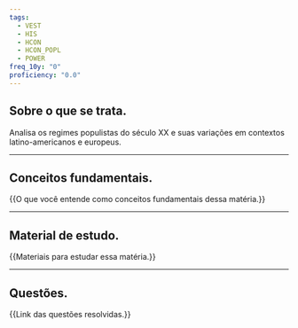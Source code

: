 ```yaml
---
tags:
  - VEST
  - HIS
  - HCON
  - HCON_POPL
  - POWER
freq_10y: "0"
proficiency: "0.0"
---
```

## Sobre o que se trata.

Analisa os regimes populistas do século XX e suas variações em contextos latino-americanos e europeus.

--- 
## Conceitos fundamentais.

{{O que você entende como conceitos fundamentais dessa matéria.}}

---
## Material de estudo.

{{Materiais para estudar essa matéria.}}

--- 
## Questões.

{{Link das questões resolvidas.}}